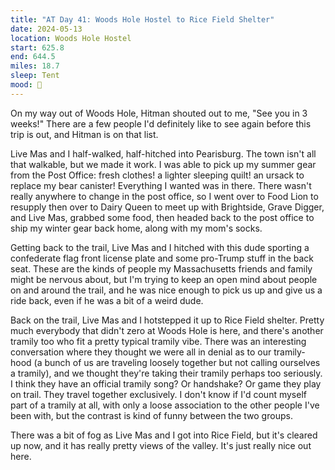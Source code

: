 ```yaml
---
title: "AT Day 41: Woods Hole Hostel to Rice Field Shelter"
date: 2024-05-13
location: Woods Hole Hostel
start: 625.8
end: 644.5
miles: 18.7
sleep: Tent
mood: 🙂
---
```

On my way out of Woods Hole, Hitman shouted out to me, "See you in 3 weeks!" There are a few people I'd definitely like to see again before this trip is out, and Hitman is on that list.

Live Mas and I half-walked, half-hitched into Pearisburg. The town isn't all that walkable, but we made it work. I was able to pick up my summer gear from the Post Office: fresh clothes! a lighter sleeping quilt! an ursack to replace my bear canister! Everything I wanted was in there. There wasn't really anywhere to change in the post office, so I went over to Food Lion to resupply then over to Dairy Queen to meet up with Brightside, Grave Digger, and Live Mas, grabbed some food, then headed back to the post office to ship my winter gear back home, along with my mom's socks.

Getting back to the trail, Live Mas and I hitched with this dude sporting a confederate flag front license plate and some pro-Trump stuff in the back seat. These are the kinds of people my Massachusetts friends and family might be nervous about, but I'm trying to keep an open mind about people on and around the trail, and he was nice enough to pick us up and give us a ride back, even if he was a bit of a weird dude.

Back on the trail, Live Mas and I hotstepped it up to Rice Field shelter. Pretty much everybody that didn't zero at Woods Hole is here, and there's another tramily too who fit a pretty typical tramily vibe. There was an interesting conversation where they thought we were all in denial as to our tramily-hood (a bunch of us are traveling loosely together but not calling ourselves a tramily), and we thought they're taking their tramily perhaps too seriously. I think they have an official tramily song? Or handshake? Or game they play on trail. They travel together exclusively. I don't know if I'd count myself part of a tramily at all, with only a loose association to the other people I've been with, but the contrast is kind of funny between the two groups.

There was a bit of fog as Live Mas and I got into Rice Field, but it's cleared up now, and it has really pretty views of the valley. It's just really nice out here.
